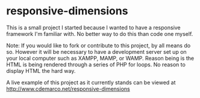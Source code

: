 # responsive-dimensions
This is a small project I started because I wanted to have a responsive framework I'm familiar with.  No better way to do this than code one myself.

Note: If you would like to fork or contribute to this project, by all means do so.  However it will be necessary to have a development server set up on your local computer such as XAMPP, MAMP, or WAMP.
Reason being is the HTML is being rendered through a series of PHP for loops.  No reason to display HTML the hard way.

A live example of this project as it currently stands can be viewed at http://www.cdemarco.net/responsive-dimensions